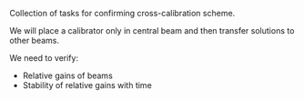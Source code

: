 Collection of tasks for confirming cross-calibration scheme.

We will place a calibrator only in central beam and then transfer solutions to other beams.

We need to verify:
- Relative gains of beams
- Stability of relative gains with time
